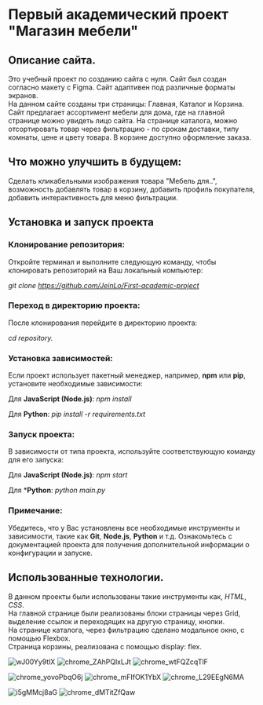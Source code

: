 # Первый академический проект "Магазин мебели"

## Описание сайта.
Это учебный проект по созданию сайта с нуля. Сайт был создан согласно макету с Figma. Сайт адаптивен под различные форматы экранов.  
На данном сайте созданы три страницы: Главная, Каталог и Корзина. Сайт предлагает ассортимент мебели для дома, где на главной странице можно увидеть лицо сайта.
На странице каталога, можно отсортировать товар через фильтрацию - по срокам доставки, типу комнаты, цене и цвету товара.
В корзине доступно оформление заказа.

## Что можно улучшить в будущем:
Сделать кликабельными изображения товара "Мебель для..", возможность добавлять товар в корзину, добавить профиль покупателя, добавить интерактивность для меню фильтрации.

## Установка и запуск проекта

### Клонирование репозитория:
Откройте терминал и выполните следующую команду, чтобы клонировать репозиторий на Ваш локальный компьютер:

*git clone https://github.com/JeinLo/First-academic-project*

### Переход в директорию проекта:
После клонирования перейдите в директорию проекта:

*cd repository.*

### Установка зависимостей:
Если проект использует пакетный менеджер, например, **npm** или **pip**, установите необходимые зависимости:

Для **JavaScript (Node.js)**:
*npm install*

Для **Python**:
*pip install -r requirements.txt*

### Запуск проекта:
В зависимости от типа проекта, используйте соответствующую команду для его запуска:

Для **JavaScript (Node.js)**:
*npm start*

Для ***Python**:
*python main.py*

### Примечание:
Убедитесь, что у Вас установлены все необходимые инструменты и зависимости, такие как **Git**, **Node.js**, **Python** и т.д.
Ознакомьтесь с документацией проекта для получения дополнительной информации о конфигурации и запуске.

## Использованные технологии.

В данном проекты были использованы такие инструменты как, *HTML*, *CSS*.  
На главной странице были реализованы блоки страницы через Grid, выделение ссылок и переходящих на другую страницу, кнопки.    
На странице каталога, через фильтрацию сделано модальное окно, с помощью Flexbox.  
Страница корзины, реализована с помощью display: flex.  

![wJ00Yy9tlX](https://github.com/user-attachments/assets/41a5a241-9fd7-42fe-ac97-a86824035b15)
![chrome_ZAhPQlxLJt](https://github.com/user-attachments/assets/cdbc6e5f-7dba-449c-93f8-cbcbd2c6eab5)
![chrome_wtFQZcqTlF](https://github.com/user-attachments/assets/1a1d9f71-842c-4f79-bcaf-675f9b27a24f)

![chrome_yovoPbqO6j](https://github.com/user-attachments/assets/26c8f733-fe50-45df-9989-6100e432499a)
![chrome_mFIfOK1YbX](https://github.com/user-attachments/assets/5a47286e-a2aa-4c4f-87df-334b52882b50)
![chrome_L29EEgN6MA](https://github.com/user-attachments/assets/9ddfa6e0-7341-4ae3-9800-99d527c0ec2e)

![i5gMMcj8aG](https://github.com/user-attachments/assets/8e54353f-cc1d-4a6a-b226-fa6985560dff)
![chrome_dMTitZfQaw](https://github.com/user-attachments/assets/197af339-4224-4ef4-baa9-88f88fd4b6f3)


